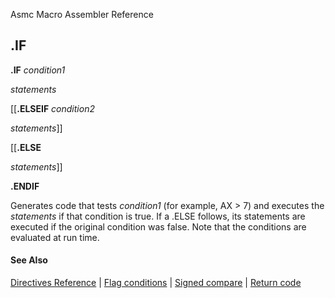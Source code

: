 Asmc Macro Assembler Reference

## .IF

**.IF** _condition1_

_statements_

[[**.ELSEIF** _condition2_

_statements_]]

[[**.ELSE**

_statements_]]

**.ENDIF**


Generates code that tests _condition1_ (for example, AX > 7) and executes the _statements_ if that condition is true. If a .ELSE follows, its statements are executed if the original condition was false. Note that the conditions are evaluated at run time.

#### See Also

[Directives Reference](readme.md) | [Flag conditions](flag-conditions.md) | [Signed compare](signed-compare.md) | [Return code](return-code.md)